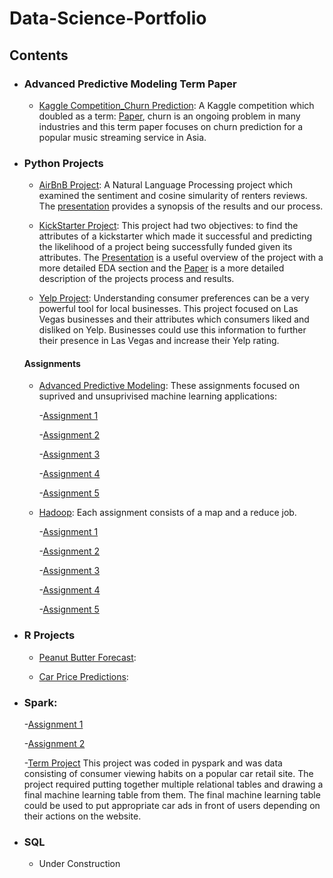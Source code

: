 # Data-Science-Portfolio

## Contents

- ### Advanced Predictive Modeling Term Paper

	- [Kaggle Competition_Churn Prediction](https://github.com/Rwoot14/Data-Science-Portfolio/tree/master/Kaggle%20Competition_Churn%20Prediction%20): A Kaggle competition which doubled as a term: [Paper](https://github.com/Rwoot14/Data-Science-Portfolio/blob/master/Kaggle%20Competition_Churn%20Prediction%20/paper.pdf), churn is an ongoing problem in many industries and this term paper focuses on churn prediction for a popular music streaming service in Asia. 

- ### Python Projects

	- [AirBnB Project](https://github.com/Rwoot14/Data-Science-Portfolio/blob/master/AirBnB%20Project/AirBnB%20Project.ipynb): A Natural Language Processing project which examined the sentiment and cosine simularity of renters reviews. The [presentation](https://github.com/91jackcheng/Text-Analytics/blob/master/Project/Project%20presentation.pdf) provides a synopsis of the results and our process.
  
  - [KickStarter Project](https://github.com/Rwoot14/Data-Science-Portfolio/blob/master/KickStarter%20Project/KickStarter%20Project.ipynb): This project had two objectives: to find the attributes of a kickstarter which made it successful and predicting the likelihood of a project being successfully funded given its attributes. The [Presentation](https://github.com/Rwoot14/Data-Science-Portfolio/blob/master/KickStarter%20Project/Project%20slides.pdf) is a useful overview of the project with a more detailed EDA section and the [Paper](https://github.com/Rwoot14/Data-Science-Portfolio/blob/master/KickStarter%20Project/Pattern%20Analysis%20of%20Kickstarter%20Projects.pdf) is a more detailed description of the projects process and results.
  
  - [Yelp Project](https://github.com/Rwoot14/Yelp-Marketing-Project/blob/master/Final%20Report.pdf): Understanding consumer preferences can be a very powerful tool for local businesses. This project focused on Las Vegas businesses and their attributes which consumers liked and disliked on Yelp. Businesses could use this information to further their presence in Las Vegas and increase their Yelp rating.
  
   #### Assignments
  
  - [Advanced Predictive Modeling](https://github.com/Rwoot14/Advanced-Predictive-Modeling-HW): These assignments focused on suprived and unsuprivised machine learning applications:
  
  	-[Assignment 1](https://github.com/Rwoot14/Advanced-Predictive-Modeling-HW/blob/master/Homework%201/HW1-F17-MIS382N%20(1)%20FINAL.ipynb)
	
	-[Assignment 2](https://github.com/Rwoot14/Advanced-Predictive-Modeling-HW/blob/master/Yennam_Wooten-HW2%20(1).ipynb)
	
	-[Assignment 3](https://github.com/Rwoot14/Advanced-Predictive-Modeling-HW/blob/master/Homework%203/MIS382_HW3_Wooten_Yennam.ipynb)
	
	-[Assignment 4](https://github.com/Rwoot14/Advanced-Predictive-Modeling-HW/blob/master/Homework%204/HW4_Wooten_Yennam.ipynb)
	
	-[Assignment 5](https://github.com/Rwoot14/Advanced-Predictive-Modeling-HW/blob/master/Homework%205/HW5_Wooten_Yennam.ipynb)
  
  - [Hadoop](https://github.com/Rwoot14/Data-Science-Portfolio/tree/master/KickStarter%20Project): Each assignment consists of a map and a reduce job.
	
	-[Assignment 1](https://github.com/Rwoot14/Big_Data/tree/master/Assignment%201/Source_files)
	
	-[Assignment 2](https://github.com/Rwoot14/Big_Data/tree/master/Assignment%202/fin2/Assignment2Code)
	
	-[Assignment 3](https://github.com/Rwoot14/Big_Data/tree/master/Assignment%203/Fin3/Assignment3Code)
	
	-[Assignment 4](https://github.com/Rwoot14/Big_Data/tree/master/Assignment%204/Fin4/Assignment4Code)
	
	-[Assignment 5](https://github.com/Rwoot14/Big_Data/tree/master/Assignment%205/Fin/Assignment5Code)
	
- ### R Projects

	- [Peanut Butter Forecast](https://rpubs.com/rwoot14/ga2_draft):
  
	- [Car Price Predictions](https://github.com/Rwoot14/R-projects-/blob/master/Car%20Price%20Prediction%20Project/R%20Group%20Project.pdf): 

- ### Spark:

	-[Assignment 1](https://github.com/Rwoot14/Big_Data/blob/master/Spark2/Homework%202.ipynb)
	
	-[Assignment 2](https://github.com/Rwoot14/Big_Data/blob/master/Spark3/Homework%203%20(1).ipynb)

	-[Term Project](https://github.com/Rwoot14/Big_Data/blob/master/BIG%20Assignment/Fin%20Output/Big_assignment.ipynb) This project was coded in pyspark and was data consisting of consumer viewing habits on a popular car retail site. The project required putting together multiple relational tables and drawing a final machine learning table from them. The final machine learning table could be used to put appropriate car ads in front of users depending on their actions on the website.
	

- ### SQL

	- Under Construction
